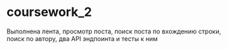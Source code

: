 # coursework_2
Выполнена лента, просмотр поста, поиск поста по вхождению строки, поиск по автору, два API эндпоинта и тесты к ним
